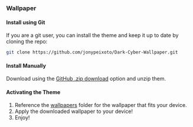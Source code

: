 ### Wallpaper

#### Install using Git

If you are a git user, you can install the theme and keep it up to date by cloning the repo:

```bash
git clone https://github.com/jonypeixoto/Dark-Cyber-Wallpaper.git
```

#### Install Manually

Download using the [GitHub .zip download](https://github.com/jonypeixoto/Dark-Cyber-Wallpaper/archive/main.zip) option and unzip them.

#### Activating the Theme

1. Reference the [wallpapers](./wallpapers/) folder for the wallpaper that fits your device.
2. Apply the downloaded wallpaper to your device!
3. Enjoy!

